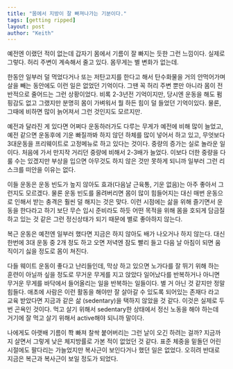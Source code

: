 ```yaml
---
title: "몸에서 지방이 잘 빠져나가는 기분이다."
tags: [getting ripped]
layout: post
author: "Keith"
---
```


예전엔 이랬던 적이 없는데 갑자기 몸에서 기름이 잘 빠지는 듯한 그런 느낌이다. 실제로 그렇다. 허리 주변이 계속해서 줄고 있다. 몸무게는 별 변화가 없는데. 

한동안 일부러 덜 먹었다거나 또는 저탄고지를 한다고 해서 탄수화물을 거의 안먹어가며 살을 빼는 동안에도 이런 일은 없었던 기억이다. 그땐 꼭 허리 주변 뿐만 아니라 몸이 전반적으로 줄어드는 그런 상황이었다. 비록 2-3년전 기억이지만, 당시엔 운동을 해도 펌핑감도 없고 그랬지만 분명히 몸이 가벼워서 뭘 하든 힘이 덜 들었던 기억이있다. 물론, 그때에 비하면 많이 늙어져서 그런 것인지도 모르지만.

예전과 달라진 게 있다면 어쩌다 운동하러가도 다루는 무게가 예전에 비해 많이 늘었고, 예전 같으면 운동후에 기운 빠질까봐 하지 않던 하체를 많이 넣어서 하고 있고, 무엇보다 3대운동을 프리웨이트로 고정메뉴로 하고 있다는 것이다. 중량의 증가는 실로 놀라운 일이다. 처음에 가서 만지작 거리던 중량에 비해서 2-3배가 늘었다. 이보다 더한 중량을 다룰 수는 있겠지만 부상을 입으면 아무것도 하지 않은 것만 못하게 되니까 일부러 그런 리스크를 떠안을 이유는 없다. 

이들 운동은 운동 빈도가 높지 않아도 효과(다음날 근육통, 기운 없음)는 아주 좋아서 그런지도 모르겠다. 물론 운동 빈도를 올려버리면 몸이 많이 힘들어지는 대신 매번 운동으로 인해서 받는 충격은 훨씬 덜 해지는 것은 맞다. 이런 시점에는 삶을 위해 즐기면서 운동을 한다라고 하기 보단 무슨 입시 준비라도 하듯 어떤 목적을 위해 몸을 호되게 담금질하고 있는 것 같은 그런 정신상태가 되기 때문에 별로 좋아하지 않는다. 

복근 운동은 예전엔 일부러 했다면 지금은 하지 않아도 배가 나오거나 하지 않는다. 대신 한번에 3대 운동 중 2개 정도 하고 오면 저녁엔 잠도 빨리 들고 다음 날 아침이 되면 움직이기 싫을 정도로 몸이 쳐진다.

다들 웨이트 운동이 좋다고 난리들인데, 막상 하고 있으면 노가다를 잘 뛰기 위해 하는 훈련이 아닐까 싶을 정도로 무거운 무게를 지고 앉았다 일어났다를 반복하거나 아니면 무거운 무게를 바닥에서 들어올리는 일을 반복하는 일들이다. 별 거 아닌 것 같지만 정말 힘들다. 애초에 사람은 이런 활동을 해야만 잘 살아갈 수 있도록 되어있는 존재다 라고 교육 받았다면 지금과 같은 삶 (sedentary)을 택하지 않았을 것 같다. 이것은 실제로 두번 곤욕인 것이다. 먹고 살기 위해서 sedentary한 상태에서 정신 노동을 해야 하는데 거기에 잘 먹고 살기 위해서 active해야 되니까 말이다. 

나에게도 아랫배 기름이 쫙 빠져 찰싹 붙어버리는 그런 날이 오긴 하려는 걸까? 지금까지 살면서 그렇게 낮은 체지방률로 가본 적이 없었던 것 같다. 표준 체중을 밑돌던 어린시절에도 팔다리는 가늘었지만 복사근이 보인다거나 했던 일은 없었다. 오히려 반대로 지금은 복근과 복사근이 보일 정도가 되었다. 